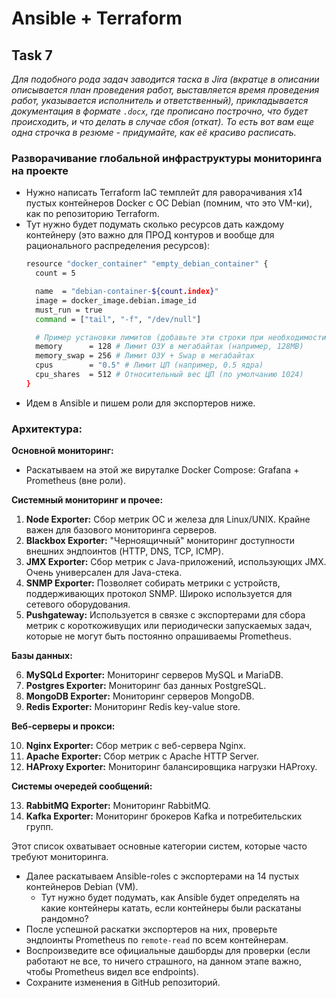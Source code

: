 # Ansible + Terraform

## **Task 7**

_Для подобного рода задач заводится таска в Jira (вкратце в описании описывается план проведения работ, выставляется время проведения работ, указывается исполнитель и ответственный), прикладывается документация в формате `.docx`, где прописано построчно, что будет происходить, и что делать в случае сбоя (откат). То есть вот вам еще одна строчка в резюме - придумайте, как её красиво расписать._

### Разворачивание глобальной инфраструктуры мониторинга на проекте

- Нужно написать Terraform IaC темплейт для раворачивания x14 пустых контейнеров Docker с ОС Debian (помним, что это VM-ки), как по репозиторию Terraform.
 - Тут нужно будет подумать сколько ресурсов дать каждому контейнеру (это важно для ПРОД контуров и вообще для рационального распределения ресурсов):
   ```bash
   resource "docker_container" "empty_debian_container" {
     count = 5
   
     name  = "debian-container-${count.index}"
     image = docker_image.debian.image_id
     must_run = true
     command = ["tail", "-f", "/dev/null"]
   
     # Пример установки лимитов (добавьте эти строки при необходимости):
     memory      = 128 # Лимит ОЗУ в мегабайтах (например, 128MB)
     memory_swap = 256 # Лимит ОЗУ + Swap в мегабайтах
     cpus        = "0.5" # Лимит ЦП (например, 0.5 ядра)
     cpu_shares  = 512 # Относительный вес ЦП (по умолчанию 1024)
   }
   ```
- Идем в Ansible и пишем роли для экспортеров ниже.

### Архитектура:

  **Основной мониторинг:**
  - Раскатываем на этой же вируталке Docker Compose: Grafana + Prometheus (вне роли). 

  **Системный мониторинг и прочее:**
  
  1. **Node Exporter:** Сбор метрик ОС и железа для Linux/UNIX. Крайне важен для базового мониторинга серверов.
  2. **Blackbox Exporter:** "Черноящичный" мониторинг доступности внешних эндпоинтов (HTTP, DNS, TCP, ICMP).
  3. **JMX Exporter:** Сбор метрик с Java-приложений, использующих JMX. Очень универсален для Java-стека.
  4. **SNMP Exporter:** Позволяет собирать метрики с устройств, поддерживающих протокол SNMP. Широко используется для сетевого оборудования.
  5. **Pushgateway:** Используется в связке с экспортерами для сбора метрик с короткоживущих или периодически запускаемых задач, которые не могут быть постоянно опрашиваемы Prometheus.
  
  **Базы данных:**
  
  6.  **MySQLd Exporter:** Мониторинг серверов MySQL и MariaDB.
  7.  **Postgres Exporter:** Мониторинг баз данных PostgreSQL.
  8.  **MongoDB Exporter:** Мониторинг серверов MongoDB.
  9.  **Redis Exporter:** Мониторинг Redis key-value store.
  
  **Веб-серверы и прокси:**
  
  10. **Nginx Exporter:** Сбор метрик с веб-сервера Nginx.
  11. **Apache Exporter:** Сбор метрик с Apache HTTP Server.
  12. **HAProxy Exporter:** Мониторинг балансировщика нагрузки HAProxy.
  
  **Системы очередей сообщений:**
  
  13. **RabbitMQ Exporter:** Мониторинг RabbitMQ.
  14. **Kafka Exporter:** Мониторинг брокеров Kafka и потребительских групп.

Этот список охватывает основные категории систем, которые часто требуют мониторинга.

- Далее раскатываем Ansible-roles с экспортерами на 14 пустых контейнеров Debian (VM).
  - Тут нужно будет подумать, как Ansible будет определять на какие контейнеры катать, если контейнеры были раскатаны рандомно?
- После успешной раскатки экспортеров на них, проверьте эндпоинты Prometheus по `remote-read` по всем контейнерам.
- Воспроизведите все официальные дашборды для проверки (если работают не все, то ничего страшного, на данном этапе важно, чтобы Prometheus видел все endpoints).
- Сохраните изменения в GitHub репозиторий.
